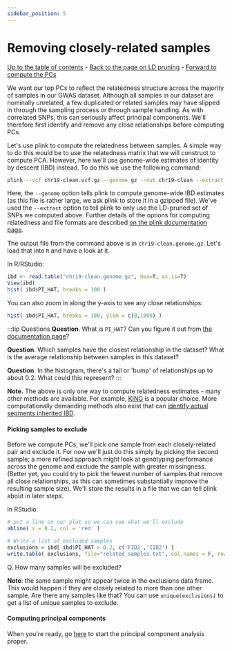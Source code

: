 ```yaml
---
sidebar_position: 5
---
```


# Removing closely-related samples

[Up to the table of contents](Introduction.md) - [Back to the page on LD pruning](ld_pruning.md) - [Forward to compute the PCs](computing_PCs.md)

We want our top PCs to reflect the relatedness structure across the majority of samples in our GWAS dataset.
Although all samples in our dataset are nominally unrelated, a few duplicated or related samples may have
slipped in through the sampling process or through sample handling. As with correlated SNPs, this can seriously
affect principal components. We'll therefore first identify and remove any close relationships before computing
PCs.

Let's use plink to compute the relatedness between samples. A simple way to do this would be to use
the relatedness matrix that we will construct to compute PCA. However, here we'll use genome-wide
estimates of identity by descent (IBD) instead. To do this we use the following command:

```sh
plink --vcf chr19-clean.vcf.gz --genome gz --out chr19-clean --extract chr19-clean.prune.in
```

Here, the `--genome` option tells plink to compute genome-wide IBD estimates (as this file is rather large, we ask plink to store it in a gzipped file).  We've used the `--extract` option to tell plink to only use the LD-pruned set of SNPs we computed above.  Further details of the options for computing relatedness and file formats are described [on the plink documentation page](https://www.cog-genomics.org/plink2/ibd).

The output file from the command above is in `chr19-clean.genome.gz`. Let's load that into `R`
and have a look at it.

In R/RStudio:

```R
ibd <- read.table("chr19-clean.genome.gz", hea=T, as.is=T)
View(ibd)
hist( ibd$PI_HAT, breaks = 100 )
```

You can also zoom in along the y-axis to see any close relationships:

```R
hist( ibd$PI_HAT, breaks = 100, ylim = c(0,1000) )
```

:::tip Questions
**Question**. What is `PI_HAT`? Can you figure it out from [the documentation
page](https://www.cog-genomics.org/plink2/ibd)?

**Question**. Which samples have the closest relationship in the dataset?  What is the average relationship between samples in this dataset?

**Question**. In the histogram, there's a tail or 'bump' of relationships up to about 0.2.  What could this represent?
:::

**Note.** The above is only one way to compute relatedness estimates - many other methods are available.
For example, [KING](https://www.kingrelatedness.com) is a popular choice.  More computationally demanding methods also exist that can [identify actual segments inherited IBD](https://www.ncbi.nlm.nih.gov/pmc/articles/PMC7553009/).

#### Picking samples to exclude

Before we compute PCs, we'll pick one sample from each closely-related pair and exclude it. For
now we'll just do this simply by picking the second sample; a more refined approach might look at
genotyping performance across the genome and exclude the sample with greater missingness. (Better
yet, you could try to pick the fewest number of samples that remove all close relationships, as
this can sometimes substantially improve the resulting sample size). We'll store the results in a
file that we can tell plink about in later steps.

In RStudio:

```R
# put a line on our plot so we can see what we'll exclude
abline( v = 0.2, col = 'red' )

# Write a list of excluded samples
exclusions = ibd[ ibd$PI_HAT > 0.2, c('FID2','IID2') ]
write.table( exclusions, file="related_samples.txt", col.names = F, row.names = F, quote = F )
```

Q. How many samples will be excluded?

**Note**: the same sample might appear twice in the exclusions data frame.  This would happen if they are closely related to more than one other sample.  Are there any samples like that?  You can use `unique(exclusions)` to get a list of unique samples to exclude.

#### Computing principal components

When you're ready, go [here](computing_PCs.md) to start the principal component analysis proper.

